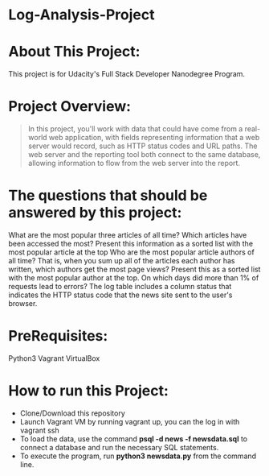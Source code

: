 # Log-Analysis-Project

# About This Project:
This project is for Udacity's Full Stack Developer Nanodegree Program. 

# Project Overview:
> In this project, you'll work with data that could have come from a real-world web application, with fields representing information that a web server would record, such as HTTP status codes and URL paths. The web server and the reporting tool both connect to the same database, allowing information to flow from the web server into the report.

# The questions that should be answered by this project:
What are the most popular three articles of all time? Which articles have been accessed the most? Present this information as a sorted list with the most popular article at the top
Who are the most popular article authors of all time? That is, when you sum up all of the articles each author has written, which authors get the most page views? Present this as a sorted list with the most popular author at the top.
On which days did more than 1% of requests lead to errors? The log table includes a column status that indicates the HTTP status code that the news site sent to the user's browser.

# PreRequisites:
Python3
Vagrant
VirtualBox

# How to run this Project:
- Clone/Download this repository
- Launch Vagrant VM by running vagrant up, you can the log in with vagrant ssh
- To load the data, use the command **psql -d news -f newsdata.sql** to connect a database and run the necessary SQL statements.
- To execute the program, run **python3 newsdata.py** from the command line.
